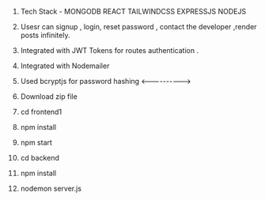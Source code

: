1. Tech Stack - MONGODB REACT TAILWINDCSS EXPRESSJS NODEJS
2. Usesr can signup , login, reset password , contact the developer ,render posts infinitely.
3. Integrated with JWT Tokens for routes authentication .
4. Integrated with Nodemailer
5. Used bcryptjs for password hashing
   <---------->

6. Download zip file
7. cd frontend1
8. npm install
9. npm start
10. cd backend
11. npm install
12. nodemon server.js
